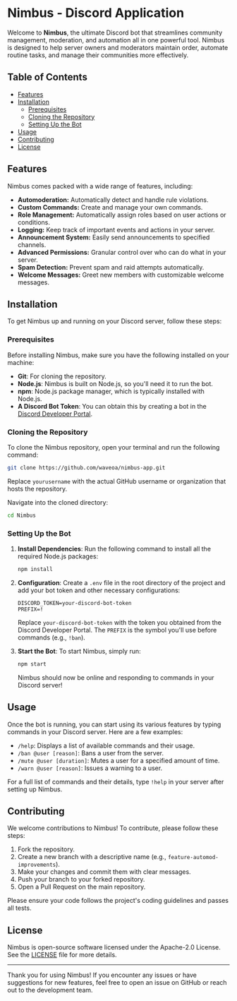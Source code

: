 # Nimbus - Discord Application

Welcome to **Nimbus**, the ultimate Discord bot that streamlines community management, moderation, and automation all in one powerful tool. Nimbus is designed to help server owners and moderators maintain order, automate routine tasks, and manage their communities more effectively.

## Table of Contents

- [Features](#features)
- [Installation](#installation)
  - [Prerequisites](#prerequisites)
  - [Cloning the Repository](#cloning-the-repository)
  - [Setting Up the Bot](#setting-up-the-bot)
- [Usage](#usage)
- [Contributing](#contributing)
- [License](#license)

## Features

Nimbus comes packed with a wide range of features, including:

- **Automoderation:** Automatically detect and handle rule violations.
- **Custom Commands:** Create and manage your own commands.
- **Role Management:** Automatically assign roles based on user actions or conditions.
- **Logging:** Keep track of important events and actions in your server.
- **Announcement System:** Easily send announcements to specified channels.
- **Advanced Permissions:** Granular control over who can do what in your server.
- **Spam Detection:** Prevent spam and raid attempts automatically.
- **Welcome Messages:** Greet new members with customizable welcome messages.

## Installation

To get Nimbus up and running on your Discord server, follow these steps:

### Prerequisites

Before installing Nimbus, make sure you have the following installed on your machine:

- **Git**: For cloning the repository.
- **Node.js**: Nimbus is built on Node.js, so you'll need it to run the bot.
- **npm**: Node.js package manager, which is typically installed with Node.js.
- **A Discord Bot Token**: You can obtain this by creating a bot in the [Discord Developer Portal](https://discord.com/developers/applications).

### Cloning the Repository

To clone the Nimbus repository, open your terminal and run the following command:

```bash
git clone https://github.com/waveoa/nimbus-app.git
```

Replace `yourusername` with the actual GitHub username or organization that hosts the repository.

Navigate into the cloned directory:

```bash
cd Nimbus
```

### Setting Up the Bot

1. **Install Dependencies**: Run the following command to install all the required Node.js packages:

   ```bash
   npm install
   ```

2. **Configuration**: Create a `.env` file in the root directory of the project and add your bot token and other necessary configurations:

   ```plaintext
   DISCORD_TOKEN=your-discord-bot-token
   PREFIX=!
   ```

   Replace `your-discord-bot-token` with the token you obtained from the Discord Developer Portal. The `PREFIX` is the symbol you'll use before commands (e.g., `!ban`).

3. **Start the Bot**: To start Nimbus, simply run:

   ```bash
   npm start
   ```

   Nimbus should now be online and responding to commands in your Discord server!

## Usage

Once the bot is running, you can start using its various features by typing commands in your Discord server. Here are a few examples:

- `/help`: Displays a list of available commands and their usage.
- `/ban @user [reason]`: Bans a user from the server.
- `/mute @user [duration]`: Mutes a user for a specified amount of time.
- `/warn @user [reason]`: Issues a warning to a user.

For a full list of commands and their details, type `!help` in your server after setting up Nimbus.

## Contributing

We welcome contributions to Nimbus! To contribute, please follow these steps:

1. Fork the repository.
2. Create a new branch with a descriptive name (e.g., `feature-automod-improvements`).
3. Make your changes and commit them with clear messages.
4. Push your branch to your forked repository.
5. Open a Pull Request on the main repository.

Please ensure your code follows the project's coding guidelines and passes all tests.

## License

Nimbus is open-source software licensed under the Apache-2.0 License. See the [LICENSE](LICENSE.md) file for more details.

---

Thank you for using Nimbus! If you encounter any issues or have suggestions for new features, feel free to open an issue on GitHub or reach out to the development team.